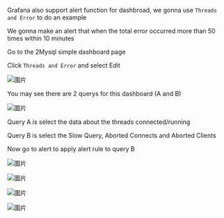 Grafana also support alert function for dashbroad, we gonna use `Threads and Error` to do an example

We gonna make an alert that when the total error occurred more than 50 times within 10 minutes

Go to the 2Mysql simple dashboard page

Click `Threads and Error` and select Edit

![圖片](https://user-images.githubusercontent.com/74434769/141324368-190dab27-2805-4d61-9c33-393c8863f607.png)

You may see there are 2 querys for this dashboard (A and B)

![圖片](https://user-images.githubusercontent.com/74434769/141324557-f667bf53-692d-44af-b1dd-f00e80984144.png)

Query A is select the data about the threads connected/running

Query B is select the Slow Query, Aborted Connects and Aborted Clients

Now go to alert to apply alert rule to query B

![圖片](https://user-images.githubusercontent.com/74434769/141325948-303a5e48-4b05-4554-9c61-ceaa8e039391.png)


![圖片](https://user-images.githubusercontent.com/74434769/141332317-a8f99e95-5a4f-4ad8-b22c-9d469a8b3090.png)



![圖片](https://user-images.githubusercontent.com/74434769/141332097-95b6d93e-2443-4063-bd58-73db31634cd0.png)

![圖片](https://user-images.githubusercontent.com/74434769/141332134-fd8a727a-4f81-47c2-8550-0915bf41fb42.png)
